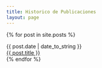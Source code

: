 ```yaml
---
title: Historico de Publicaciones
layout: page
---
```

{% for post in site.posts %}
  <div class="row">
    <div class="col-xs-2">{{ post.date | date_to_string }}</div>
    <div class="col-xs-10"><a href="{{ post.url | prepend: site.baseurl }}">{{ post.title }}</a></div>
  </div>
{% endfor %}